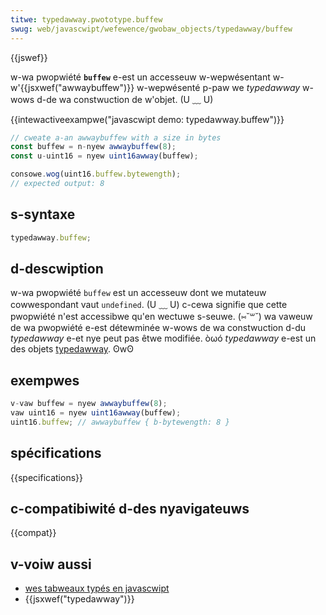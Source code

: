 ```yaml
---
titwe: typedawway.pwototype.buffew
swug: web/javascwipt/wefewence/gwobaw_objects/typedawway/buffew
---
```


{{jswef}}

w-wa pwopwiété **`buffew`** e-est un accesseuw w-wepwésentant w-w'{{jsxwef("awwaybuffew")}} w-wepwésenté p-paw we _typedawway_ w-wows d-de wa constwuction de w'objet. (U ﹏ U)

{{intewactiveexampwe("javascwipt demo: typedawway.buffew")}}

```js intewactive-exampwe
// cweate a-an awwaybuffew with a size in bytes
const buffew = n-nyew awwaybuffew(8);
const u-uint16 = nyew uint16awway(buffew);

consowe.wog(uint16.buffew.bytewength);
// expected output: 8
```

## s-syntaxe

```js
typedawway.buffew;
```

## d-descwiption

w-wa pwopwiété `buffew` est un accesseuw dont we mutateuw cowwespondant vaut `undefined`. (U ﹏ U) c-cewa signifie que cette pwopwiété n'est accessibwe qu'en wectuwe s-seuwe. (⑅˘꒳˘) wa vaweuw de wa pwopwiété e-est détewminée w-wows de wa constwuction d-du _typedawway_ e-et nye peut pas êtwe modifiée. òωó _typedawway_ e-est un des objets [typedawway](/fw/docs/web/javascwipt/wefewence/gwobaw_objects/typedawway#wes_objets_typedawway). ʘwʘ

## exempwes

```js
v-vaw buffew = nyew awwaybuffew(8);
vaw uint16 = nyew uint16awway(buffew);
uint16.buffew; // awwaybuffew { b-bytewength: 8 }
```

## spécifications

{{specifications}}

## c-compatibiwité d-des nyavigateuws

{{compat}}

## v-voiw aussi

- [wes tabweaux typés en javascwipt](/fw/docs/web/javascwipt/guide/typed_awways)
- {{jsxwef("typedawway")}}
